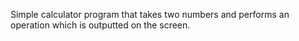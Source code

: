 Simple calculator program that takes two numbers and performs an operation which is outputted on the screen. 
